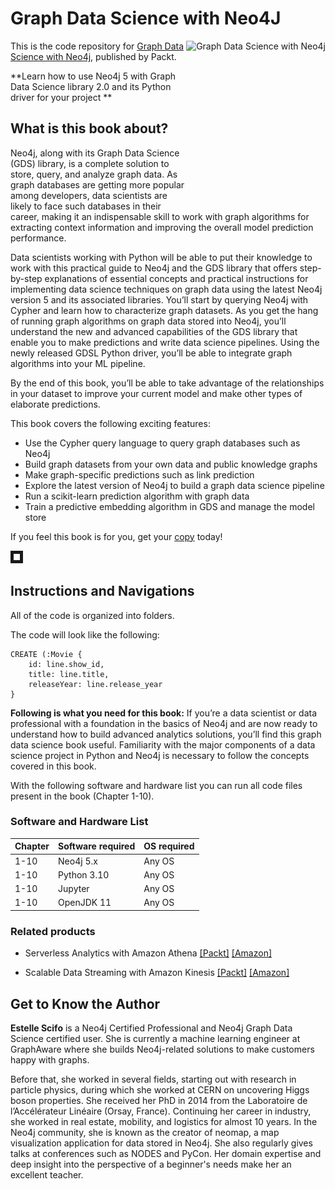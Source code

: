 # Graph Data Science with Neo4J

<a href="https://www.packtpub.com/product/graph-data-science-with-neo4j/9781804612743"><img src="https://static.packt-cdn.com/products/9781804612743/cover/smaller" alt="Graph Data Science with Neo4j" height="256px" align="right"></a>

This is the code repository for [Graph Data Science with Neo4j](https://www.packtpub.com/product/data-engineering-with-aws/9781800560413), published by Packt.

**Learn how to use Neo4j 5 with Graph Data Science library 2.0 and its Python driver for your project	**

## What is this book about?

Neo4j, along with its Graph Data Science (GDS) library, is a complete solution to store, query, and analyze graph data. As graph databases are getting more popular among developers, data scientists are likely to face such databases in their career, making it an indispensable skill to work with graph algorithms for extracting context information and improving the overall model prediction performance.

Data scientists working with Python will be able to put their knowledge to work with this practical guide to Neo4j and the GDS library that offers step-by-step explanations of essential concepts and practical instructions for implementing data science techniques on graph data using the latest Neo4j version 5 and its associated libraries. You’ll start by querying Neo4j with Cypher and learn how to characterize graph datasets. As you get the hang of running graph algorithms on graph data stored into Neo4j, you’ll understand the new and advanced capabilities of the GDS library that enable you to make predictions and write data science pipelines. Using the newly released GDSL Python driver, you’ll be able to integrate graph algorithms into your ML pipeline.

By the end of this book, you’ll be able to take advantage of the relationships in your dataset to improve your current model and make other types of elaborate predictions.

This book covers the following exciting features: 
* Use the Cypher query language to query graph databases such as Neo4j
* Build graph datasets from your own data and public knowledge graphs
* Make graph-specific predictions such as link prediction
* Explore the latest version of Neo4j to build a graph data science pipeline
* Run a scikit-learn prediction algorithm with graph data
* Train a predictive embedding algorithm in GDS and manage the model store

If you feel this book is for you, get your [copy](https://www.amazon.in/Graph-Data-Science-Neo4j-library/dp/180461274X/ref=sr_1_1?crid=2Q2G4TWC3V2Q3&keywords=Graph+Data+Science+with+Neo4j&qid=1676006508&sprefix=graph+data+science+with+neo4j%2Caps%2C303&sr=8-1) today!

<a href="https://static.packt-cdn.com/products/9781804612743/cover/smaller"><img src="https://raw.githubusercontent.com/PacktPublishing/GitHub/master/GitHub.png" alt="https://www.packtpub.com/" border="5" /></a>

## Instructions and Navigations
All of the code is organized into folders.

The code will look like the following:
```
CREATE (:Movie {
    id: line.show_id,
    title: line.title,
    releaseYear: line.release_year
}
```

**Following is what you need for this book:**
If you’re a data scientist or data professional with a foundation in the basics of Neo4j and are now ready to understand how to build advanced analytics solutions, you’ll find this graph data science book useful. Familiarity with the major components of a data science project in Python and Neo4j is necessary to follow the concepts covered in this book.

With the following software and hardware list you can run all code files present in the book (Chapter 1-10).

### Software and Hardware List

| Chapter  | Software required                                                                    | OS required                        |
| -------- | -------------------------------------------------------------------------------------| -----------------------------------|
|  	1-10	   | Neo4j 5.x  	                                  			  | Any OS | 		
|  	1-10	   | Python 3.10                            			  | Any OS | 		
|  	1-10	   | Jupyter                 			  | Any OS | 		
|  	1-10	   | OpenJDK 11   	                                  			  | Any OS | 		


### Related products <Other books you may enjoy>
* Serverless Analytics with Amazon Athena  [[Packt]](https://www.packtpub.com/product/serverless-analytics-with-amazon-athena/9781800562349) [[Amazon]](https://www.amazon.in/Serverless-Analytics-Amazon-Athena-semi-structured/dp/1800562349/ref=sr_1_1?keywords=Serverless+Analytics+with+Amazon+Athena&qid=1638757768&sr=8-1)
  
* Scalable Data Streaming with Amazon Kinesis  [[Packt]](https://www.packtpub.com/product/scalable-data-streaming-with-amazon-kinesis/9781800565401) [[Amazon]](https://www.amazon.in/Scalable-Data-Streaming-Amazon-Kinesis/dp/1800565402/ref=sr_1_1?keywords=Scalable+Data+Streaming+with+Amazon+Kinesis&qid=1638757818&sr=8-1)
  
## Get to Know the Author
**Estelle Scifo** is a Neo4j Certified Professional and Neo4j Graph Data Science certified user. She is currently a machine learning engineer at GraphAware where she builds Neo4j-related solutions to make customers happy with graphs.

Before that, she worked in several fields, starting out with research in particle physics, during which she worked at CERN on uncovering Higgs boson properties. She received her PhD in 2014 from the Laboratoire de l’Accélérateur Linéaire (Orsay, France). Continuing her career in industry, she worked in real estate, mobility, and logistics for almost 10 years. In the Neo4j community, she is known as the creator of neomap, a map visualization application for data stored in Neo4j. She also regularly gives talks at conferences such as NODES and PyCon. Her domain expertise and deep insight into the perspective of a beginner's needs make her an excellent teacher.
